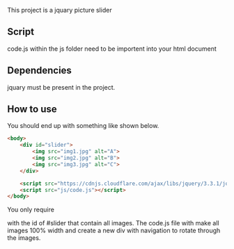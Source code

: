 This project is a jquary picture slider

## Script
code.js within the js folder need to be importent into your html document

## Dependencies
jquary must be present in the project.

## How to use
You should end up with something like shown below.

```HTML
<body>
    <div id="slider">
        <img src="img1.jpg" alt="A">
        <img src="img2.jpg" alt="B">
        <img src="img3.jpg" alt="C">
    </div>

    <script src="https://cdnjs.cloudflare.com/ajax/libs/jquery/3.3.1/jquery.min.js"></script>
    <script src="js/code.js"></script>
</body>
```

You only require <div/> with the id of #slider that contain all images.
The code.js file with make all images 100% width and create a new div with navigation to rotate through the images.
